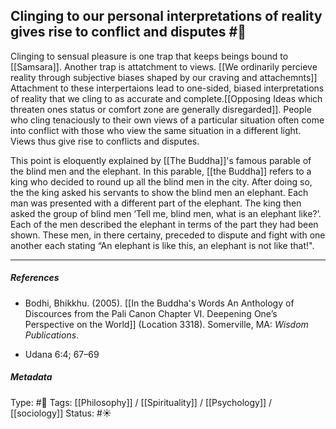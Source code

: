 ## Clinging to our personal interpretations of reality gives rise to conflict and disputes  #🧠 

Clinging to sensual pleasure is one trap that keeps beings bound to [[Samsara]]. Another trap is attatchment to views. [[We ordinarily percieve reality through subjective biases shaped by our craving and attachemnts]]  Attachment to these interpertaions lead to one-sided, biased interpretations of reality that we cling to as accurate and complete.[[Opposing Ideas which threaten ones status or comfort zone are generally disregarded]]. People who cling tenaciously to their own views of a particular situation often come into conflict with those who view the same situation in a different light. Views thus give rise to conflicts and disputes. 

This point is eloquently explained by [[The Buddha]]'s famous parable of the blind men and the elephant. In this parable, [[the Buddha]] refers to a king who decided to round up all the blind men in the city. After doing so, the the king asked his servants to show the blind men an elephant. Each man was presented with a different part of the elephant. The king then asked the group of blind men ‘Tell me, blind men, what is an elephant like?’. Each of the men described the elephant in terms of the part they had been shown. These men, in there certainy, preceded to dispute and fight with one another each stating “An elephant is like this, an elephant is not like that!".

___

##### References

- Bodhi, Bhikkhu. (2005). [[In the Buddha's Words An Anthology of Discources from the Pali Canon Chapter VI. Deepening One’s Perspective on the World]]   (Location 3318). Somerville, MA: _Wisdom Publications_.

- Udana 6:4; 67–69

##### Metadata

Type: #🔴 
Tags: [[Philosophy]] / [[Spirituality]] / [[Psychology]] / [[sociology]]
Status: #☀️ 